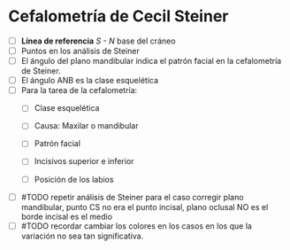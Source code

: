# Cefalometría de Cecil Steiner
- [ ] **Línea de referencia** _S - N_ base del cráneo
- [ ] Puntos en los análisis de Steiner
- [ ] El ángulo del plano mandibular indica el patrón facial en la cefalometría de Steiner.
- [ ] El ángulo ANB es la clase esquelética
- [ ] Para la tarea de la cefalometría:
	- [ ] Clase esquelética
	- [ ] Causa: Maxilar o mandibular
	- [ ] Patrón facial
	- [ ] Incisivos superior e inferior
	- [ ] Posición de los labios



- [ ] #TODO repetir análisis de Steiner para el caso corregir plano mandibular, punto CS no era el punto incisal, plano oclusal NO es el borde incisal es el medio
- [ ] #TODO recordar cambiar los colores en los casos en los que la variación no sea tan significativa.
